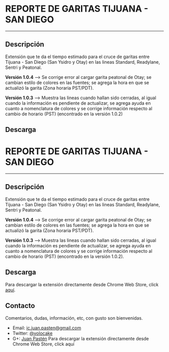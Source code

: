 REPORTE DE GARITAS TIJUANA - SAN DIEGO
========

* * *

Descripción
--------

Extensión que te da el tiempo estimado para el cruce de garitas entre Tijuana - San Diego (San Ysidro y Otay) en las lineas Standard, Readylane, Sentri y Peatonal.

__Versión 1.0.4__ --> Se corrige error al cargar garita peatonal de Otay; se cambian estilo de colores en las fuentes; se agrega la hora en que se actualizó la garita (Zona horaria PST/PDT).

__Versión 1.0.3__ --> Muestra las lineas cuando hallan sido cerradas, al igual cuando la información es pendiente de actualizar, se agrega ayuda en cuanto a nomenclatura de colores y se corrige información respecto al cambio de horario (PST) (encontrado en la versión 1.0.2)


Descarga
--------
REPORTE DE GARITAS TIJUANA - SAN DIEGO
========



* * *

Descripción
--------

Extensión que te da el tiempo estimado para el cruce de garitas entre Tijuana - San Diego (San Ysidro y Otay) en las lineas Standard, Readylane, Sentri y Peatonal.

__Versión 1.0.4__ --> Se corrige error al cargar garita peatonal de Otay; se cambian estilo de colores en las fuentes; se agrega la hora en que se actualizó la garita (Zona horaria PST/PDT).

__Versión 1.0.3__ --> Muestra las lineas cuando hallan sido cerradas, al igual cuando la información es pendiente de actualizar, se agrega ayuda en cuanto a nomenclatura de colores y se corrige información respecto al cambio de horario (PST) (encontrado en la versión 1.0.2).




Descarga
--------

Para descargar la extensión directamente desde Chrome Web Store, click [aquí](https://chrome.google.com/webstore/detail/reporte-de-garitas-tijuan/bbkialeefcaedbonpmdlbgolagcedkjg).




Contacto
--------
 
Comentarios, dudas, información, etc, con gusto son bienvenidas.

+   Email: ic.juan.pasten@gmail.com
+   Twitter: [@volocake](http://www.twitter.com/volocake)
+   G+: [Juan Pastén](https://plus.google.com/115438328178594494133/)
Para descargar la extensión directamente desde Chrome Web Store, click aquí